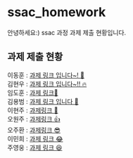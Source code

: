 # ssac_homework

안녕하세요:)
ssac 과정 과제 제출 현황입니다.

## 과제 제출 현황

이동훈 : [과제 링크 입니다~! 🐬](https://www.github.com)
<br/>
김현우 : [과제 링크 입니다~!! 🔥](https://github.com/hyunwoo-developer/ssac_dbsignup.git)
<br/>
임도훈 : [과제 링크🦉](https://github.com/Dohun-Im/ssac_prj.git)
<br/>
김용범 : [과제 링크 입니다 👻](https://github.com/Kim-yongbeom/ssac_mysql_mine.git)
<br />
이현주 : [과제링크 🤗](https://github.com/HYUN816/ssac_serverdb_homework.git)
<br />
오원주 : [과제링크 👍](https://github.com/PancakeCookie/SSAC_Back-End.git)
<br />
오주환 : [과제링크 😎](https://github.com/juhwano/node-board)
<br />
이민희 : [과제 링크 😂](https://github.com/himinhee/smallthings/tree/main/ssac_server)
<br />
주영웅 : [과제 링크 😆](https://github.com/0woong/ssac_project.git)

